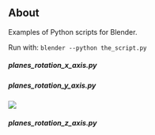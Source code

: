 ## About

Examples of Python scripts for Blender.

Run with: `blender --python the_script.py`

##### planes_rotation_x_axis.py


##### planes_rotation_y_axis.py
<img src="http://gifly.com/media_gifly/D/r/u/3/b/Dru3.gif"/>

##### planes_rotation_z_axis.py
